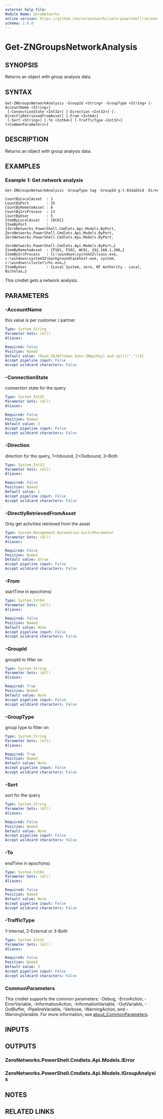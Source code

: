 ```yaml
---
external help file:
Module Name: ZeroNetworks
online version: https://github.com/zeronetworks/zero-powershell/zeronetworks/get-zngroupsnetworkanalysis
schema: 2.0.0
---
```


# Get-ZNGroupsNetworkAnalysis

## SYNOPSIS
Returns an object with group analysis data.

## SYNTAX

```
Get-ZNGroupsNetworkAnalysis -GroupId <String> -GroupType <String> [-AccountName <String>]
 [-ConnectionState <Int32>] [-Direction <Int32>] [-DirectlyRetrievedFromAsset] [-From <Int64>]
 [-Sort <String>] [-To <Int64>] [-TrafficType <Int32>] [<CommonParameters>]
```

## DESCRIPTION
Returns an object with group analysis data.

## EXAMPLES

### Example 1: Get network analysis
```powershell
Get-ZNGroupsNetworkAnalysis -GroupType tag -GroupId g:t:01da83cd -DirectlyRetrievedFromAsset
```

```output
CountByLocalAsset  : 1
CountByPort        : 15
CountByRemoteAsset : 8
CountBySrcProcess  : 13
CountByUser        : 5
ItemByLocalAsset   : {DC01}
ItemByPort         : {ZeroNetworks.PowerShell.Cmdlets.Api.Models.ByPort, ZeroNetworks.PowerShell.Cmdlets.Api.Models.ByPort, ZeroNetworks.PowerShell.Cmdlets.Api.Models.ByPort, 
                     ZeroNetworks.PowerShell.Cmdlets.Api.Models.ByPort…}
ItemByRemoteAsset  : {FS01, FS02, WC01, 192.168.1.206…}
ItemBySrcProcess   : {c:\windows\system32\lsass.exe, c:\windows\system32\backgroundtaskhost.exe, system, c:\windows\cluster\rhs.exe…}
ItemByUser         : {Local System, zero, NT Authority - Local, Nicholas…}
```

This cmdlet gets a network analysis.

## PARAMETERS

### -AccountName
this value is per customer / partner

```yaml
Type: System.String
Parameter Sets: (All)
Aliases:

Required: False
Position: Named
Default value: (Read-ZNJWTtoken $env:ZNApiKey).aud.split(".")[0]
Accept pipeline input: False
Accept wildcard characters: False
```

### -ConnectionState
connection state for the query

```yaml
Type: System.Int32
Parameter Sets: (All)
Aliases:

Required: False
Position: Named
Default value: 3
Accept pipeline input: False
Accept wildcard characters: False
```

### -Direction
direction for the query, 1=Inbound, 2=Outbound, 3=Both

```yaml
Type: System.Int32
Parameter Sets: (All)
Aliases:

Required: False
Position: Named
Default value: 1
Accept pipeline input: False
Accept wildcard characters: False
```

### -DirectlyRetrievedFromAsset
Only get activities retrieved from the asset

```yaml
Type: System.Management.Automation.SwitchParameter
Parameter Sets: (All)
Aliases:

Required: False
Position: Named
Default value: $true
Accept pipeline input: False
Accept wildcard characters: False
```

### -From
startTime in epoch(ms)

```yaml
Type: System.Int64
Parameter Sets: (All)
Aliases:

Required: False
Position: Named
Default value: None
Accept pipeline input: False
Accept wildcard characters: False
```

### -GroupId
groupId to filter on

```yaml
Type: System.String
Parameter Sets: (All)
Aliases:

Required: True
Position: Named
Default value: None
Accept pipeline input: False
Accept wildcard characters: False
```

### -GroupType
group type to filter on

```yaml
Type: System.String
Parameter Sets: (All)
Aliases:

Required: True
Position: Named
Default value: None
Accept pipeline input: False
Accept wildcard characters: False
```

### -Sort
sort for the query

```yaml
Type: System.String
Parameter Sets: (All)
Aliases:

Required: False
Position: Named
Default value: None
Accept pipeline input: False
Accept wildcard characters: False
```

### -To
endTime in epoch(ms)

```yaml
Type: System.Int64
Parameter Sets: (All)
Aliases:

Required: False
Position: Named
Default value: None
Accept pipeline input: False
Accept wildcard characters: False
```

### -TrafficType
1-Internal, 2-External or 3-Both

```yaml
Type: System.Int32
Parameter Sets: (All)
Aliases:

Required: False
Position: Named
Default value: 3
Accept pipeline input: False
Accept wildcard characters: False
```

### CommonParameters
This cmdlet supports the common parameters: -Debug, -ErrorAction, -ErrorVariable, -InformationAction, -InformationVariable, -OutVariable, -OutBuffer, -PipelineVariable, -Verbose, -WarningAction, and -WarningVariable. For more information, see [about_CommonParameters](http://go.microsoft.com/fwlink/?LinkID=113216).

## INPUTS

## OUTPUTS

### ZeroNetworks.PowerShell.Cmdlets.Api.Models.IError

### ZeroNetworks.PowerShell.Cmdlets.Api.Models.IGroupAnalysis

## NOTES

## RELATED LINKS

